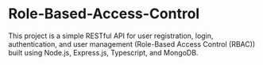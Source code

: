 # Role-Based-Access-Control
This project is a simple RESTful API for user registration, login, authentication, and user management (Role-Based Access Control (RBAC)) built using Node.js, Express.js, Typescript, and MongoDB. 
